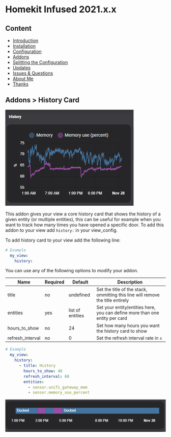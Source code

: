 # Homekit Infused 2021.x.x

## Content
- [Introduction](../index.md)
- [Installation](../installation.md)
- [Configuration](../configuration.md)
- [Addons](../addons.md)
- [Splitting the Configuration](../splitting-the-config.md)
- [Updates](../updates.md)
- [Issues & Questions](../issues.md)
- [About Me](../about.md)
- [Thanks](../thanks.md)

## Addons > History Card

![Homekit Infused](../images/history-graph.png)

This addon gives your view a core history card that shows the history of a given entity (or multiple entities), this can be useful for example when you want to track how many times you have opened a specific door.
To add this addon to your view add `history:` in your view_config.

To add history card to your view add the following line:

```yaml
# Example
  my_view:
    history:
```

You can use any of the following options to modify your addon.

| Name | Required | Default | Description |
|----------------------------------|-------------|----------------------|-----------------------------------------------------------------------------------------------------------------------------------------------------------------------------------|
| title | no | undefined | Set the title of the stack, ommitting this line will remove the title entirely |
| entities | yes | list of entities | Set your entity/entities here, you can define more than one entity per card |
| hours_to_show | no | 24 | Set how many hours you want the history card to show |
| refresh_interval | no | 0 | Set the refresh interval rate in `s` |

```yaml
# Example
  my_view:
    history:
      - title: History
        hours_to_show: 48
        refresh_interval: 60
        entities:
          - sensor.unifi_gateway_mem
          - sensor.memory_use_percent
``` 

![Homekit Infused](../images/history-graph2.png)